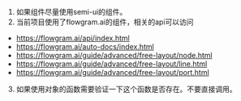 1. 如果组件尽量使用semi-ui的组件。
2. 当前项目使用了flowgram.ai的组件，相关的api可以访问
- https://flowgram.ai/api/index.html
- https://flowgram.ai/auto-docs/index.html
- https://flowgram.ai/guide/advanced/free-layout/node.html
- https://flowgram.ai/guide/advanced/free-layout/line.html
- https://flowgram.ai/guide/advanced/free-layout/port.html
3. 如果使用对象的函数需要验证一下这个函数是否存在。不要直接调用。
